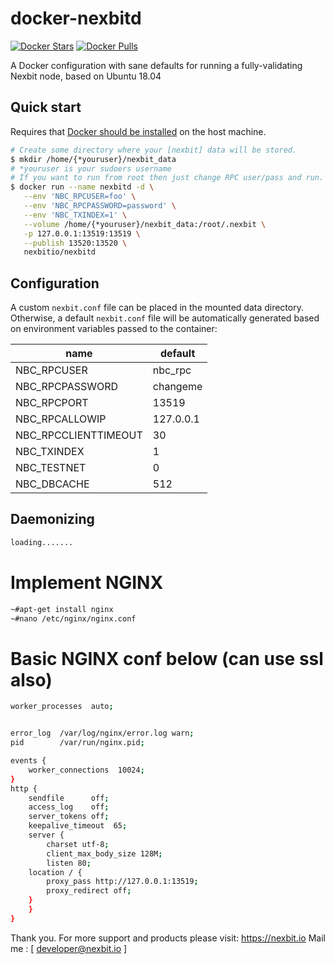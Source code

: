 
# docker-nexbitd

[![Docker Stars](https://img.shields.io/docker/stars/nexbitio/nexbitd.svg)](https://hub.docker.com/r/nexbitio/nexbitd/)
[![Docker Pulls](https://img.shields.io/docker/pulls/nexbitio/nexbitd.svg)](https://hub.docker.com/r/nexbitio/nexbitd/)

A Docker configuration with sane defaults for running a fully-validating
Nexbit  node, based on Ubuntu 18.04



## Quick start

Requires that [Docker should be installed](https://docs.docker.com/install/) on the host machine.

```bash
# Create some directory where your [nexbit] data will be stored.
$ mkdir /home/{*youruser}/nexbit_data
# *youruser is your sudoers username
# If you want to run from root then just change RPC user/pass and run.
$ docker run --name nexbitd -d \
   --env 'NBC_RPCUSER=foo' \
   --env 'NBC_RPCPASSWORD=password' \
   --env 'NBC_TXINDEX=1' \
   --volume /home/{*youruser}/nexbit_data:/root/.nexbit \
   -p 127.0.0.1:13519:13519 \
   --publish 13520:13520 \
   nexbitio/nexbitd

```

## Configuration

A custom `nexbit.conf` file can be placed in the mounted data directory.
Otherwise, a default `nexbit.conf` file will be automatically generated based
on environment variables passed to the container:

| name | default |
| ---- | ------- |
| NBC_RPCUSER | nbc_rpc |
| NBC_RPCPASSWORD | changeme |
| NBC_RPCPORT | 13519 |
| NBC_RPCALLOWIP | 127.0.0.1 |
| NBC_RPCCLIENTTIMEOUT | 30 |
| NBC_TXINDEX | 1 |
| NBC_TESTNET | 0 |
| NBC_DBCACHE | 512 |



## Daemonizing

```bash
loading.......

```

# Implement NGINX
```bash
~#apt-get install nginx
~#nano /etc/nginx/nginx.conf
```
# Basic NGINX conf below (can use ssl also)

```bash
worker_processes  auto;


error_log  /var/log/nginx/error.log warn;
pid        /var/run/nginx.pid;

events {
    worker_connections  10024;
}
http {
    sendfile      off;
    access_log    off;
    server_tokens off;
    keepalive_timeout  65;
    server {
        charset utf-8;
        client_max_body_size 128M;
        listen 80;
	location / {
		proxy_pass http://127.0.0.1:13519;
		proxy_redirect off;
	}
    }
}


```




Thank you. For more support and products please visit: https://nexbit.io
Mail me : [ developer@nexbit.io ]
